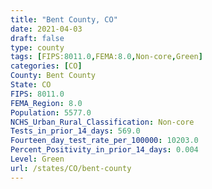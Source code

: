 ```yaml
---
title: "Bent County, CO"
date: 2021-04-03
draft: false
type: county
tags: [FIPS:8011.0,FEMA:8.0,Non-core,Green]
categories: [CO]
County: Bent County
State: CO
FIPS: 8011.0
FEMA_Region: 8.0
Population: 5577.0
NCHS_Urban_Rural_Classification: Non-core
Tests_in_prior_14_days: 569.0
Fourteen_day_test_rate_per_100000: 10203.0
Percent_Positivity_in_prior_14_days: 0.004
Level: Green
url: /states/CO/bent-county
---
```



